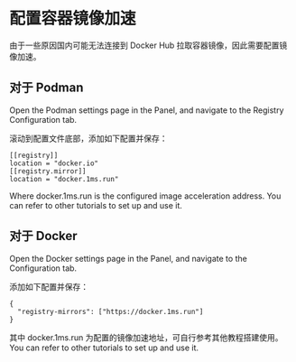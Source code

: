 # 配置容器镜像加速

由于一些原因国内可能无法连接到 Docker Hub 拉取容器镜像，因此需要配置镜像加速。

## 对于 Podman

Open the Podman settings page in the Panel, and navigate to the Registry Configuration tab.

滚动到配置文件底部，添加如下配置并保存：

```
[[registry]]
location = "docker.io"
[[registry.mirror]]
location = "docker.1ms.run"
```

Where docker.1ms.run is the configured image acceleration address. You can refer to other tutorials to set up and use it.

## 对于 Docker

Open the Docker settings page in the Panel, and navigate to the Configuration tab.

添加如下配置并保存：

```
{
  "registry-mirrors": ["https://docker.1ms.run"]
}
```

其中 docker.1ms.run 为配置的镜像加速地址，可自行参考其他教程搭建使用。 You can refer to other tutorials to set up and use it.
